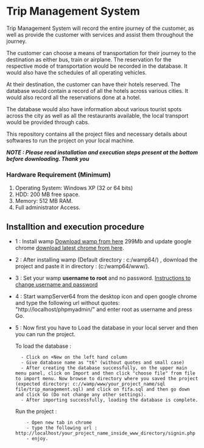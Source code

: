 # Trip Management System 

Trip Management System will record the entire journey of the customer, as well as provide the customer with services and assist them throughout the journey.

The customer can choose a means of transportation for their journey to the destination as either bus, train or airplane. The reservation for the respective mode of transportation would be recorded in the database. It would also have the schedules of all operating vehicles.

At their destination, the customer can have their hotels reserved. The database would contain a record of all the hotels across various cities. It would also record all the reservations done at a hotel. 

The database would also have information about various tourist spots across the city as well as all the restaurants available, the local transport would be provided through cabs. 

This repository contains all the project files and necessary details about softwares to run the project on your local machine.



***NOTE : Please read installation and execution steps present at the bottom before downloading. Thank you***

### Hardware Requirement (Minimum)
1. Operating System: Windows XP (32 or 64 bits)
2. HDD: 200 MB free space.
3. Memory: 512 MB RAM.
4. Full administrator Access.

## Installtion and execution procedure

- 1 : Install wamp [Download wamp from here](https://sourceforge.net/projects/wampserver/files/latest/download) 299Mb and update google chrome [download latest chrome from here](https://www.google.com/chrome/).

- 2 : After installing wamp (Default directory : c:/wamp64/) , download the project and paste it in directory : (c:/wamp64/www/).

- 3 : Set your wamp **username to root** and no password. [Instructions to change username and password](https://hsnyc.co/how-to-set-the-mysql-root-password-in-localhost-using-wamp/)

- 4 : Start wampServer64 from the desktop icon and open google chrome and type the following url without quotes: "http://localhost/phpmyadmin/" and enter root as username and press Go.

- 5 : Now first you have to Load the database in your local server and then you can run the project. 
     
     To load the database :
        
        - Click on +New on the left hand column
        - Give database name as "t6" (without quotes and small case) 
        - After creating the database successfully, on the upper main menu panel, click on Import and then click "choose file" from file to import menu. Now browse to directory where you saved the project (expected directory: c://wamp/www/your_project_name/sql file/trip_management.sql) and click on fifa.sql and then go down and click Go (Do not change any other settings).
        - After importing successfully, loading the database is complete.
      
     Run the project :
      
          - Open new tab in chrome
          - type the following url : http://localhost/your_project_name_inside_www_directory/signin.php
          - enjoy.
          

